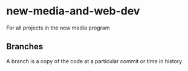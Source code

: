 # new-media-and-web-dev
For all projects in the new media program

## Branches
A branch is a copy of the code at a particular commit or time in history